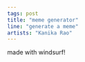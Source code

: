 ```yaml
---
tags: post
title: "meme generator"
line: "generate a meme"
artists: "Kanika Rao"
---
```


made with windsurf!